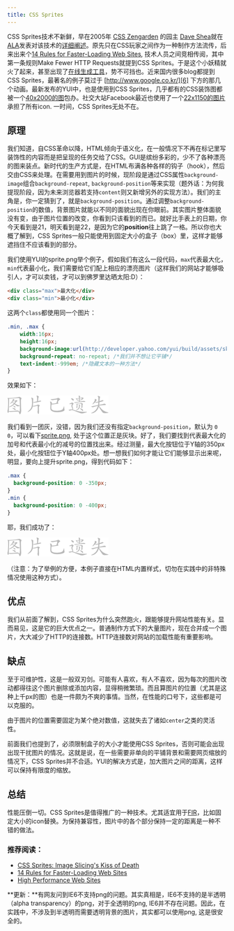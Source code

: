 ```yaml
---
title: CSS Sprites
---
```

CSS Sprites技术不新鲜，早在2005年 [CSS Zengarden][0] 的园主 [Dave Shea][1]就在[ALA][2]发表对该技术的[详细阐述][3]。原先只在CSS玩家之间作为一种制作方法流传，后来出来个[14 Rules for Faster-Loading Web Sites][4], 技术人员之间竞相传阅，其中第一条规则Make Fewer HTTP Requests就提到CSS Sprites。于是这个小妖精就火了起来，甚至出现了[在线生成工具][5]，势不可挡也。近来国内很多blog都提到CSS Sprites，最著名的例子莫过于 [http://www.google.co.kr/][6] 下方的那几个动画。最新发布的YUI中，也是使用到CSS Sprites，几乎都有的CSS装饰图都被一个[40x2000的图][7]包办。社交大站Facebook最近也使用了一个[22x1150的图片][8]承担了所有icon. 一时间，CSS Sprites无处不在。

## 原理

我们知道，自CSS革命以降，HTML倾向于语义化，在一般情况下不再在标记里写装饰性的内容而是把呈现的任务交给了CSS。GUI是缤纷多彩的，少不了各种漂亮的图来装点。新时代的生产方式是，在HTML布满各种各样的钩子（hook），然后交由CSS来处理。在需要用到图片的时候，现阶段是通过CSS属性`background-image`组合`background-repeat`, `background-position`等来实现（题外话：为何我提现阶段，因为未来浏览器若支持`content`则又新增另外的实现方法）。我们的主角是，你一定猜到了，就是`background-position`。通过调整`background-position`的数值，背景图片就能以不同的面貌出现在你眼前。其实图片整体面貌没有变，由于图片位置的改变，你看到只该看到的而已。就好比手表上的日期，你今天看到是21，明天看到是22，是因为它的**position**往上跳了一格。所以你也大概了解到，CSS Sprites一般只能使用到固定大小的盒子（box）里，这样才能够遮挡住不应该看到的部分。

我们使用YUI的sprite.png举个例子，假如我们有这么一段代码，`max`代表最大化，`min`代表最小化，我们需要给它们配上相应的漂亮图片（这样我们的网站才能够吸引人，才可以卖钱，才可以到佛罗里达晒太阳:D）：

```html
<div class="max">最大化</div>
<div class="min">最小化</div>
```

这两个`class`都使用同一个图片：

```css
.min, .max {
    width:16px;
    height:16px;
    background-image:url(http://developer.yahoo.com/yui/build/assets/skins/sam/sprite.png);
    background-repeat: no-repeat; /*我们并不想让它平铺*/
    text-indent:-999em; /*隐藏文本的一种方法*/
}
```

效果如下：

![](/assets/missing.png)

我们看到一团灰，没错，因为我们还没有指定`background-position`，默认为 `0 0`，可以看下[sprite.png][7], 处于这个位置正是灰块。好了，我们要找到代表最大化的加号和代表最小化的减号的位置找出来。经过测量，最大化按钮位于Y轴的350px处，最小化按钮位于Y轴400px处。想一想我们如何才能让它们能够显示出来呢，明显，要向上提升sprite.png，得到代码如下：

```css
.max {
  background-position: 0 -350px;
}
.min {
  background-position: 0 -400px;
}
```

耶，我们成功了：

![](/assets/missing.png)

（注意：为了举例的方便，本例子直接在HTML内置样式，切勿在实践中的非特殊情况使用这种方式）。

## 优点

我们从前面了解到，CSS Sprites为什么突然跑火，跟能够提升网站性能有关。显而易见，这是它的巨大优点之一。普通制作方式下的大量图片，现在合并成一个图片，大大减少了HTTP的连接数。HTTP连接数对网站的加载性能有重要影响。

## 缺点

至于可维护性，这是一般双刃剑。可能有人喜欢，有人不喜欢，因为每次的图片改动都得往这个图片删除或添加内容，显得稍微繁琐。而且算图片的位置（尤其是这种上千px的图）也是一件颇为不爽的事情。当然，在性能的口号下，这些都是可以克服的。

由于图片的位置需要固定为某个绝对数值，这就失去了诸如`center`之类的灵活性。

前面我们也提到了，必须限制盒子的大小才能使用CSS Sprites，否则可能会出现出现干扰图片的情况。这就是说，在一些需要非单向的平铺背景和需要网页缩放的情况下，CSS Sprites并不合适。YUI的解决方式是，加大图片之间的距离，这样可以保持有限度的缩放。

## 总结

性能压倒一切。CSS Sprites是值得推广的一种技术。尤其适宜用于[FIR][9]，比如固定大小的icon替换。为保持兼容性，图片中的各个部分保持一定的距离是一种不错的做法。

### 推荐阅读：

* [CSS Sprites: Image Slicing's Kiss of Death][3]
* [14 Rules for Faster-Loading Web Sites][4]
* [High Performance Web Sites][10]

**更新：**有网友问到IE6不支持png的问题。其实真相是，IE6不支持的是半透明（alpha transparency）的png，对于全透明的png, IE6并不存在问题。因此，在实践中，不涉及到半透明而需要透明背景的图片，其实都可以使用png, 这是很安全的。

[0]: http://csszengarden.com/
[1]: http://www.mezzoblue.com/
[2]: http://www.alistapart.com/
[3]: http://www.alistapart.com/articles/sprites
[4]: http://stevesouders.com/examples/rules.php
[5]: http://www.csssprites.com/
[6]: http://www.google.co.kr/
[7]: http://developer.yahoo.com/yui/build/assets/skins/sam/sprite.png
[8]: http://static.ak.facebook.com/images/sprite/icons.png?db3
[9]: http://www.alistapart.com/articles/fir/
[10]: http://www.oreilly.com/catalog/9780596529307/index.html